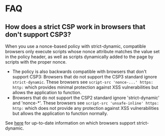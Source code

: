 # FAQ

## How does a strict CSP work in browsers that don't support CSP3?

When you use a nonce-based policy with strict-dynamic, compatible browsers only execute scripts whose nonce attribute matches the value set in the policy header, as well as scripts dynamically added to the page by scripts with the proper nonce.

* The policy is also backwards compatible with browsers that don't support CSP3: 
Browsers that do not support the CSP3 standard ignore `strict-dynamic`. These browsers see `script-src 'nonce-...' https: http:` which provides minimal protection against XSS vulnerabilities but allows the application to function.
* Browsers that do not support the CSP2 standard ignore 'strict-dynamic' and 'nonce-*'. These browsers see `script-src 'unsafe-inline' https: http:` which does not provide any protection against XSS vulnerabilities but allows the application to function normally.

See [here](https://caniuse.com/?search=strict-dynamic) for up-to-date information on which browsers support strict-dynamic.
